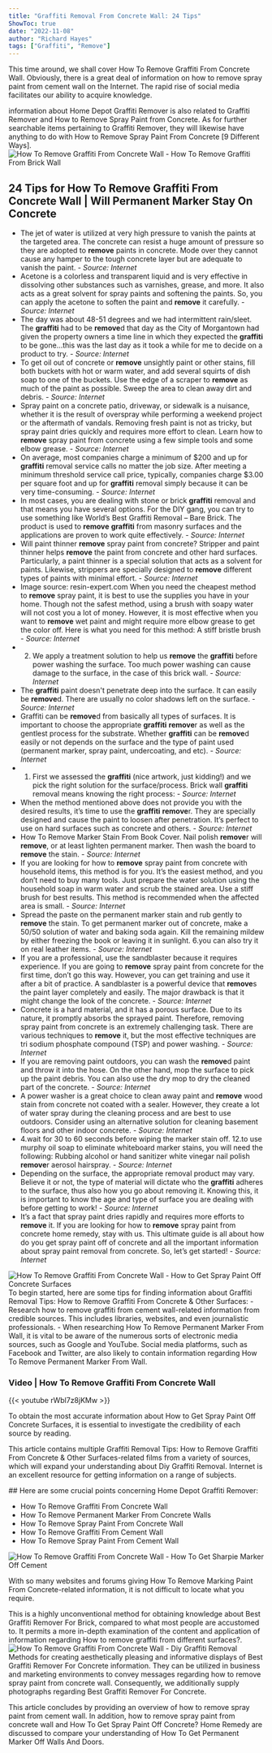 ```yaml
---
title: "Graffiti Removal From Concrete Wall: 24 Tips"
ShowToc: true 
date: "2022-11-08"
author: "Richard Hayes" 
tags: ["Graffiti", "Remove"]
---
```


	
This time around, we shall cover How To Remove Graffiti From Concrete Wall. Obviously, there is a great deal of information on how to remove spray paint from cement wall on the Internet. The rapid rise of social media facilitates our ability to acquire knowledge.

information about Home Depot Graffiti Remover is also related to Graffiti Remover and How to Remove Spray Paint from Concrete. As for further searchable items pertaining to Graffiti Remover, they will likewise have anything to do with How to Remove Spray Paint From Concrete [9 Different Ways].
<img loading="lazy" src="http://i.ytimg.com/vi/-dVADbK6SuU/maxresdefault.jpg" onerror="this.onerror=null;this.src='https://blogger.googleusercontent.com/img/a/AVvXsEhe7F7TRXHtjiKvHb5vS7DmnxvpHiDyoYyYvm1nHB3Qp2_w3BnM6A2eq4v7FYxCC9bfZt3a9vIMtAYEKUiaDQbHMg-ViyGmRIj39MLp0bGFfgfYw1Dc9q_H-T0wiTm3l0Uq42dETrN9eC8aGJ9_IORZsxST1AcLR7np1koOfcc7tnHa4S8Mwz_xD9d0=s16000';" alt="How To Remove Graffiti From Concrete Wall - How To Remove Graffiti From Brick Wall" >

## 24 Tips for How To Remove Graffiti From Concrete Wall | Will Permanent Marker Stay On Concrete
-   The jet of water is utilized at very high pressure to vanish the paints at the targeted area. The concrete can resist a huge amount of pressure so they are adopted to **remove** paints in concrete. Mode over they cannot cause any hamper to the tough concrete layer but are adequate to vanish the paint. - <cite>Source: Internet</cite>
-   Acetone is a colorless and transparent liquid and is very effective in dissolving other substances such as varnishes, grease, and more. It also acts as a great solvent for spray paints and softening the paints. So, you can apply the acetone to soften the paint and **remove** it carefully. - <cite>Source: Internet</cite>
-   The day was about 48-51 degrees and we had intermittent rain/sleet. The **graffiti** had to be **remove**d that day as the City of Morgantown had given the property owners a time line in which they expected the **graffiti** to be gone...this was the last day as it took a while for me to decide on a product to try. - <cite>Source: Internet</cite>
-   To get oil out of concrete or **remove** unsightly paint or other stains, fill both buckets with hot or warm water, and add several squirts of dish soap to one of the buckets. Use the edge of a scraper to **remove** as much of the paint as possible. Sweep the area to clean away dirt and debris. - <cite>Source: Internet</cite>
-   Spray paint on a concrete patio, driveway, or sidewalk is a nuisance, whether it is the result of overspray while performing a weekend project or the aftermath of vandals. Removing fresh paint is not as tricky, but spray paint dries quickly and requires more effort to clean. Learn how to **remove** spray paint from concrete using a few simple tools and some elbow grease. - <cite>Source: Internet</cite>
-   On average, most companies charge a minimum of $200 and up for **graffiti** removal service calls no matter the job size. After meeting a minimum threshold service call price, typically, companies charge $3.00 per square foot and up for **graffiti** removal simply because it can be very time-consuming. - <cite>Source: Internet</cite>
-   In most cases, you are dealing with stone or brick **graffiti** removal and that means you have several options. For the DIY gang, you can try to use something like World’s Best Graffiti Removal – Bare Brick. The product is used to **remove** **graffiti** from masonry surfaces and the applications are proven to work quite effectively. - <cite>Source: Internet</cite>
-   Will paint thinner **remove** spray paint from concrete? Stripper and paint thinner helps **remove** the paint from concrete and other hard surfaces. Particularly, a paint thinner is a special solution that acts as a solvent for paints. Likewise, strippers are specially designed to **remove** different types of paints with minimal effort. - <cite>Source: Internet</cite>
-   Image source: resin-expert.com When you need the cheapest method to **remove** spray paint, it is best to use the supplies you have in your home. Though not the safest method, using a brush with soapy water will not cost you a lot of money. However, it is most effective when you want to **remove** wet paint and might require more elbow grease to get the color off. Here is what you need for this method: A stiff bristle brush - <cite>Source: Internet</cite>
-   2. We apply a treatment solution to help us **remove** the **graffiti** before power washing the surface. Too much power washing can cause damage to the surface, in the case of this brick wall. - <cite>Source: Internet</cite>
-   The **graffiti** paint doesn't penetrate deep into the surface. It can easily be **remove**d. There are usually no color shadows left on the surface. - <cite>Source: Internet</cite>
-   Graffiti can be **remove**d from basically all types of surfaces. It is important to choose the appropriate **graffiti** **remove**r as well as the gentlest process for the substrate. Whether **graffiti** can be **remove**d easily or not depends on the surface and the type of paint used (permanent marker, spray paint, undercoating, and etc). - <cite>Source: Internet</cite>
-   1. First we assessed the **graffiti** (nice artwork, just kidding!) and we pick the right solution for the surface/process. Brick wall **graffiti** removal means knowing the right process: - <cite>Source: Internet</cite>
-   When the method mentioned above does not provide you with the desired results, it’s time to use the **graffiti** **remove**r. They are specially designed and cause the paint to loosen after penetration. It’s perfect to use on hard surfaces such as concrete and others. - <cite>Source: Internet</cite>
-   How To Remove Marker Stain From Book Cover. Nail polish **remove**r will **remove**, or at least lighten permanent marker. Then wash the board to **remove** the stain. - <cite>Source: Internet</cite>
-   If you are looking for how to **remove** spray paint from concrete with household items, this method is for you. It’s the easiest method, and you don’t need to buy many tools. Just prepare the water solution using the household soap in warm water and scrub the stained area. Use a stiff brush for best results. This method is recommended when the affected area is small. - <cite>Source: Internet</cite>
-   Spread the paste on the permanent marker stain and rub gently to **remove** the stain. To get permanent marker out of concrete, make a 50/50 solution of water and baking soda again. Kill the remaining mildew by either freezing the book or leaving it in sunlight. 6.you can also try it on real leather items. - <cite>Source: Internet</cite>
-   If you are a professional, use the sandblaster because it requires experience. If you are going to **remove** spray paint from concrete for the first time, don’t go this way. However, you can get training and use it after a bit of practice. A sandblaster is a powerful device that **remove**s the paint layer completely and easily. The major drawback is that it might change the look of the concrete. - <cite>Source: Internet</cite>
-   Concrete is a hard material, and it has a porous surface. Due to its nature, it promptly absorbs the sprayed paint. Therefore, removing spray paint from concrete is an extremely challenging task. There are various techniques to **remove** it, but the most effective techniques are tri sodium phosphate compound (TSP) and power washing. - <cite>Source: Internet</cite>
-   If you are removing paint outdoors, you can wash the **remove**d paint and throw it into the hose. On the other hand, mop the surface to pick up the paint debris. You can also use the dry mop to dry the cleaned part of the concrete. - <cite>Source: Internet</cite>
-   A power washer is a great choice to clean away paint and **remove** wood stain from concrete not coated with a sealer. However, they create a lot of water spray during the cleaning process and are best to use outdoors. Consider using an alternative solution for cleaning basement floors and other indoor concrete. - <cite>Source: Internet</cite>
-   4.wait for 30 to 60 seconds before wiping the marker stain off. 12.to use murphy oil soap to eliminate whiteboard marker stains, you will need the following: Rubbing alcohol or hand sanitizer white vinegar nail polish **remove**r aerosol hairspray. - <cite>Source: Internet</cite>
-   Depending on the surface, the appropriate removal product may vary. Believe it or not, the type of material will dictate who the **graffiti** adheres to the surface, thus also how you go about removing it. Knowing this, it is important to know the age and type of surface you are dealing with before getting to work! - <cite>Source: Internet</cite>
-   It’s a fact that spray paint dries rapidly and requires more efforts to **remove** it. If you are looking for how to **remove** spray paint from concrete home remedy, stay with us. This ultimate guide is all about how do you get spray paint off of concrete and all the important information about spray paint removal from concrete. So, let’s get started! - <cite>Source: Internet</cite>


<img loading="lazy" src="http://i.ytimg.com/vi/zOSKSIFpngU/hqdefault.jpg" onerror="this.onerror=null;this.src='https://blogger.googleusercontent.com/img/a/AVvXsEhe7F7TRXHtjiKvHb5vS7DmnxvpHiDyoYyYvm1nHB3Qp2_w3BnM6A2eq4v7FYxCC9bfZt3a9vIMtAYEKUiaDQbHMg-ViyGmRIj39MLp0bGFfgfYw1Dc9q_H-T0wiTm3l0Uq42dETrN9eC8aGJ9_IORZsxST1AcLR7np1koOfcc7tnHa4S8Mwz_xD9d0=s16000';" alt="How To Remove Graffiti From Concrete Wall - How to Get Spray Paint Off Concrete Surfaces" >
To begin started, here are some tips for finding information about Graffiti Removal Tips: How to Remove Graffiti From Concrete & Other Surfaces:
- Research how to remove graffiti from cement wall-related information from credible sources. This includes libraries, websites, and even journalistic professionals.
- When researching How To Remove Permanent Marker From Wall, it is vital to be aware of the numerous sorts of electronic media sources, such as Google and YouTube. Social media platforms, such as Facebook and Twitter, are also likely to contain information regarding How To Remove Permanent Marker From Wall.

### Video | How To Remove Graffiti From Concrete Wall
{{< youtube rWbl7z8jKMw >}} 

To obtain the most accurate information about How to Get Spray Paint Off Concrete Surfaces, it is essential to investigate the credibility of each source by reading.

This article contains multiple Graffiti Removal Tips: How to Remove Graffiti From Concrete & Other Surfaces-related films from a variety of sources, which will expand your understanding about Diy Graffiti Removal. Internet is an excellent resource for getting information on a range of subjects.
<script async="async" data-cfasync="false" src="//normallydemandedalter.com/fe63df3c5408708b15d8dc3d9b206b31/invoke.js"></script>
<div id="container-fe63df3c5408708b15d8dc3d9b206b31"></div>
## Here are some crucial points concerning Home Depot Graffiti Remover:

- How To Remove Graffiti From Concrete Wall
- How To Remove Permanent Marker From Concrete Walls
- How To Remove Spray Paint From Concrete Wall
- How To Remove Graffiti From Cement Wall
- How To Remove Spray Paint From Cement Wall

 <img loading="lazy" src="https://sundial.csun.edu/wp-content/uploads/2011/08/StreetCredLead.jpg" onerror="this.onerror=null;this.src='https://blogger.googleusercontent.com/img/a/AVvXsEhe7F7TRXHtjiKvHb5vS7DmnxvpHiDyoYyYvm1nHB3Qp2_w3BnM6A2eq4v7FYxCC9bfZt3a9vIMtAYEKUiaDQbHMg-ViyGmRIj39MLp0bGFfgfYw1Dc9q_H-T0wiTm3l0Uq42dETrN9eC8aGJ9_IORZsxST1AcLR7np1koOfcc7tnHa4S8Mwz_xD9d0=s16000';" alt="How To Remove Graffiti From Concrete Wall - How To Get Sharpie Marker Off Cement" >

With so many websites and forums giving How To Remove Marking Paint From Concrete-related information, it is not difficult to locate what you require.

This is a highly unconventional method for obtaining knowledge about Best Graffiti Remover For Brick, compared to what most people are accustomed to. It permits a more in-depth examination of the content and application of information regarding How to remove graffiti from different surfaces?.
<img loading="lazy" src="http://i.ytimg.com/vi/XnuznRkJtow/hqdefault.jpg" onerror="this.onerror=null;this.src='https://blogger.googleusercontent.com/img/a/AVvXsEhe7F7TRXHtjiKvHb5vS7DmnxvpHiDyoYyYvm1nHB3Qp2_w3BnM6A2eq4v7FYxCC9bfZt3a9vIMtAYEKUiaDQbHMg-ViyGmRIj39MLp0bGFfgfYw1Dc9q_H-T0wiTm3l0Uq42dETrN9eC8aGJ9_IORZsxST1AcLR7np1koOfcc7tnHa4S8Mwz_xD9d0=s16000';" alt="How To Remove Graffiti From Concrete Wall - Diy Graffiti Removal" >
Methods for creating aesthetically pleasing and informative displays of Best Graffiti Remover For Concrete information. They can be utilized in business and marketing environments to convey messages regarding how to remove spray paint from concrete wall. Consequently, we additionally supply photographs regarding Best Graffiti Remover For Concrete.

This article concludes by providing an overview of how to remove spray paint from cement wall. In addition, how to remove spray paint from concrete wall and How To Get Spray Paint Off Concrete? Home Remedy are discussed to compare your understanding of How To Get Permanent Marker Off Walls And Doors.
	
	

